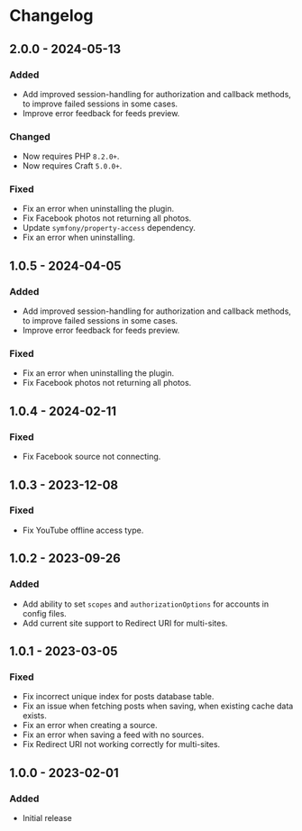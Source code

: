 # Changelog

## 2.0.0 - 2024-05-13

### Added
- Add improved session-handling for authorization and callback methods, to improve failed sessions in some cases.
- Improve error feedback for feeds preview.

### Changed
- Now requires PHP `8.2.0+`.
- Now requires Craft `5.0.0+`.

### Fixed
- Fix an error when uninstalling the plugin.
- Fix Facebook photos not returning all photos.
- Update `symfony/property-access` dependency.
- Fix an error when uninstalling.

## 1.0.5 - 2024-04-05

### Added
- Add improved session-handling for authorization and callback methods, to improve failed sessions in some cases.
- Improve error feedback for feeds preview.

### Fixed
- Fix an error when uninstalling the plugin.
- Fix Facebook photos not returning all photos.

## 1.0.4 - 2024-02-11

### Fixed
- Fix Facebook source not connecting.

## 1.0.3 - 2023-12-08

### Fixed
- Fix YouTube offline access type.

## 1.0.2 - 2023-09-26

### Added
- Add ability to set `scopes` and `authorizationOptions` for accounts in config files.
- Add current site support to Redirect URI for multi-sites.

## 1.0.1 - 2023-03-05

### Fixed
- Fix incorrect unique index for posts database table.
- Fix an issue when fetching posts when saving, when existing cache data exists.
- Fix an error when creating a source.
- Fix an error when saving a feed with no sources.
- Fix Redirect URI not working correctly for multi-sites.

## 1.0.0 - 2023-02-01

### Added
- Initial release
